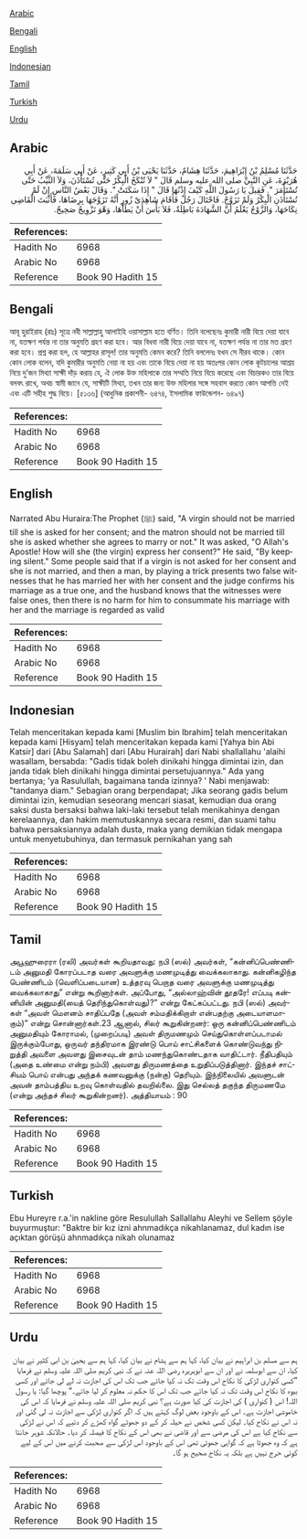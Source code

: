 [Arabic](#arabic)

[Bengali](#bengali)

[English](#english)

[Indonesian](#indonesian)

[Tamil](#tamil)

[Turkish](#turkish)

[Urdu](#urdu)

## Arabic


<div dir="rtl" lang="ar" style={{fontSize:'larger',backgroundColor:'#f8f9fa',padding:20}}>
حَدَّثَنَا مُسْلِمُ بْنُ إِبْرَاهِيمَ، حَدَّثَنَا هِشَامٌ، حَدَّثَنَا يَحْيَى بْنُ أَبِي كَثِيرٍ، عَنْ أَبِي سَلَمَةَ، عَنْ أَبِي هُرَيْرَةَ، عَنِ النَّبِيِّ صلى الله عليه وسلم قَالَ ‏"‏ لاَ تُنْكَحُ الْبِكْرُ حَتَّى تُسْتَأْذَنَ، وَلاَ الثَّيِّبُ حَتَّى تُسْتَأْمَرَ ‏"‏‏.‏ فَقِيلَ يَا رَسُولَ اللَّهِ كَيْفَ إِذْنُهَا قَالَ ‏"‏ إِذَا سَكَتَتْ ‏"‏‏.‏ وَقَالَ بَعْضُ النَّاسِ إِنْ لَمْ تُسْتَأْذَنِ الْبِكْرُ وَلَمْ تَزَوَّجْ‏.‏ فَاحْتَالَ رَجُلٌ فَأَقَامَ شَاهِدَىْ زُورٍ أَنَّهُ تَزَوَّجَهَا بِرِضَاهَا، فَأَثْبَتَ الْقَاضِي نِكَاحَهَا، وَالزَّوْجُ يَعْلَمُ أَنَّ الشَّهَادَةَ بَاطِلَةٌ، فَلاَ بَأْسَ أَنْ يَطَأَهَا، وَهْوَ تَزْوِيجٌ صَحِيحٌ‏.‏
</div>
<div style={{backgroundColor:'#f8f9fa',padding:20, marginBottom: 10}}><table> <thead> <tr> <th>References:</th> <th></th> </tr> </thead> <tbody><tr><td>Hadith No</td><td>6968</td></tr><tr><td>Arabic No</td><td>6968</td></tr><tr><td>Reference</td><td>Book 90 Hadith 15</td></tr></tbody></table></div>

## Bengali


<div dir="ltr" lang="bn" style={{fontSize:'larger',backgroundColor:'#f8f9fa',padding:20}}>
আবূ হুরাইরাহ (রাঃ) সূত্রে নবী সাল্লাল্লাহু আলাইহি ওয়াসাল্লাম হতে বর্ণিত। তিনি বলেছেনঃ কুমারী নারী বিয়ে দেয়া যাবে না, যতক্ষণ পর্যন্ত না তার অনুমতি গ্রহণ করা হবে। আর বিধবা নারী বিয়ে দেয়া যাবে না, যতক্ষণ পর্যন্ত না তার মত গ্রহণ করা হবে। প্রশ্ন করা হল, হে আল্লাহর রাসূল! তার অনুমতি কেমন করে? তিনি বললেনঃ যখন সে নীরব থাকে। কোন কোন লোক বলেন, যদি কুমারীর অনুমতি নেয়া না হয় এবং তাকে বিয়ে দেয়া না হয় অতঃপর কোন লোক কূটচালের আশ্রয় নিয়ে দু’জন মিথ্যা সাক্ষী দাঁড় করায় যে, ঐ লোক উক্ত মহিলাকে তার সম্মতি নিয়ে বিয়ে করেছে এবং বিচারকও তার বিয়ে বলবৎ রাখে, অথচ স্বামী জানে যে, সাক্ষীটি মিথ্যা, তখন তার জন্য উক্ত মহিলার সঙ্গে সহবাস করতে কোন আপত্তি নেই এবং এটি সহীহ শুদ্ধ বিয়ে। [৫১৩৬] (আধুনিক প্রকাশনী- ৬৪৭৪, ইসলামিক ফাউন্ডেশন- ৬৪৯৭)
</div>
<div style={{backgroundColor:'#f8f9fa',padding:20, marginBottom: 10}}><table> <thead> <tr> <th>References:</th> <th></th> </tr> </thead> <tbody><tr><td>Hadith No</td><td>6968</td></tr><tr><td>Arabic No</td><td>6968</td></tr><tr><td>Reference</td><td>Book 90 Hadith 15</td></tr></tbody></table></div>

## English


<div dir="ltr" lang="en" style={{fontSize:'larger',backgroundColor:'#f8f9fa',padding:20}}>
Narrated Abu Huraira:The Prophet (ﷺ) said, "A virgin should not be married till she is asked for her consent; and the matron should not be married till she is asked whether she agrees to marry or not." It was asked, "O Allah's Apostle! How will she (the virgin) express her consent?" He said, "By keeping silent." Some people said that if a virgin is not asked for her consent and she is not married, and then a man, by playing a trick presents two false witnesses that he has married her with her consent and the judge confirms his marriage as a true one, and the husband knows that the witnesses were false ones, then there is no harm for him to consummate his marriage with her and the marriage is regarded as valid
</div>
<div style={{backgroundColor:'#f8f9fa',padding:20, marginBottom: 10}}><table> <thead> <tr> <th>References:</th> <th></th> </tr> </thead> <tbody><tr><td>Hadith No</td><td>6968</td></tr><tr><td>Arabic No</td><td>6968</td></tr><tr><td>Reference</td><td>Book 90 Hadith 15</td></tr></tbody></table></div>

## Indonesian


<div dir="ltr" lang="id" style={{fontSize:'larger',backgroundColor:'#f8f9fa',padding:20}}>
Telah menceritakan kepada kami [Muslim bin Ibrahim] telah menceritakan kepada kami [Hisyam] telah menceritakan kepada kami [Yahya bin Abi Katsir] dari [Abu Salamah] dari [Abu Hurairah] dari Nabi shallallahu 'alaihi wasallam, bersabda: "Gadis tidak boleh dinikahi hingga dimintai izin, dan janda tidak bleh dinikahi hingga dimintai persetujuannya." Ada yang bertanya; 'ya Rasulullah, bagaimana tanda izinnya? ' Nabi menjawab: "tandanya diam." Sebagian orang berpendapat; Jika seorang gadis belum dimintai izin, kemudian seseorang mencari siasat, kemudian dua orang saksi dusta bersaksi bahwa laki-laki tersebut telah menikahinya dengan kerelaannya, dan hakim memutuskannya secara resmi, dan suami tahu bahwa persaksiannya adalah dusta, maka yang demikian tidak mengapa untuk menyetubuhinya, dan termasuk pernikahan yang sah
</div>
<div style={{backgroundColor:'#f8f9fa',padding:20, marginBottom: 10}}><table> <thead> <tr> <th>References:</th> <th></th> </tr> </thead> <tbody><tr><td>Hadith No</td><td>6968</td></tr><tr><td>Arabic No</td><td>6968</td></tr><tr><td>Reference</td><td>Book 90 Hadith 15</td></tr></tbody></table></div>

## Tamil


<div dir="ltr" lang="ta" style={{fontSize:'larger',backgroundColor:'#f8f9fa',padding:20}}>
அபூஹுரைரா (ரலி) அவர்கள் கூறியதாவது: நபி (ஸல்) அவர்கள், “கன்னிப்பெண்ணிடம் அனுமதி கோரப்படாத வரை அவளுக்கு மணமுடித்து வைக்கலாகாது. கன்னிகழிந்த பெண்ணிடம் (வெளிப்படையான) உத்தரவு பெறாத வரை அவளுக்கு மணமுடித்து வைக்கலாகாது” என்று கூறினார்கள். அப்போது, “அல்லாஹ்வின் தூதரே! எப்படி கன்னியின் அனுமதி(யைத் தெரிந்துகொள்வது)?” என்று கேட்கப்பட்டது. நபி (ஸல்) அவர்கள் “அவள் மௌனம் சாதிப்பதே (அவள் சம்மதிக்கிறாள் என்பதற்கு அடையாளமாகும்)” என்று சொன்னார்கள்.23 ஆனால், சிலர் கூறுகின்றனர்: ஒரு கன்னிப்பெண்ணிடம் அனுமதியும் கோராமல், (முறைப்படி) அவள் திருமணமும் செய்துகொள்ளப்படாமல் இருக்கும்போது, ஒருவர் தந்திரமாக இரண்டு பொய் சாட்சிகளைக் கொண்டுவந்து நிறுத்தி அவளை அவளது இசைவுடன் தாம் மணந்துகொண்டதாக வாதிட்டார். நீதிபதியும் (அதை உண்மை என்று நம்பி) அவளது திருமணத்தை உறுதிப்படுத்தினார். இந்தச் சாட்சியம் பொய் என்பது அந்தக் கணவனுக்கு (நன்கு) தெரியும். இந்நிலையில் அவளுடன் அவன் தாம்பத்திய உறவு கொள்வதில் தவறில்லை. இது செல்லத் தகுந்த திருமணமே (என்று அந்தச் சிலர் கூறுகின்றனர்). அத்தியாயம் : 90
</div>
<div style={{backgroundColor:'#f8f9fa',padding:20, marginBottom: 10}}><table> <thead> <tr> <th>References:</th> <th></th> </tr> </thead> <tbody><tr><td>Hadith No</td><td>6968</td></tr><tr><td>Arabic No</td><td>6968</td></tr><tr><td>Reference</td><td>Book 90 Hadith 15</td></tr></tbody></table></div>

## Turkish


<div dir="ltr" lang="tr" style={{fontSize:'larger',backgroundColor:'#f8f9fa',padding:20}}>
Ebu Hureyre r.a.'in nakline göre Resulullah Sallallahu Aleyhi ve Sellem şöyle buyurmuştur: "Baktre bir kız izni ahnmadıkça nikahlanamaz, dul kadın ise açıktan görüşü ahnmadıkça nikah olunamaz
</div>
<div style={{backgroundColor:'#f8f9fa',padding:20, marginBottom: 10}}><table> <thead> <tr> <th>References:</th> <th></th> </tr> </thead> <tbody><tr><td>Hadith No</td><td>6968</td></tr><tr><td>Arabic No</td><td>6968</td></tr><tr><td>Reference</td><td>Book 90 Hadith 15</td></tr></tbody></table></div>

## Urdu


<div dir="rtl" lang="ur" style={{fontSize:'larger',backgroundColor:'#f8f9fa',padding:20}}>
ہم سے مسلم بن ابراہیم نے بیان کیا، کہا ہم سے ہشام نے بیان کیا، کہا ہم سے یحییٰ بن ابی کثیر نے بیان کیا، ان سے ابوسلمہ نے اور ان سے ابوہریرہ رضی اللہ عنہ نے کہ نبی کریم صلی اللہ علیہ وسلم نے فرمایا ”کسی کنواری لڑکی کا نکاح اس وقت تک نہ کیا جائے جب تک اس کی اجازت نہ لے لی جائے اور کسی بیوہ کا نکاح اس وقت تک نہ کیا جائے جب تک اس کا حکم نہ معلوم کر لیا جائے۔“ پوچھا گیا: یا رسول اللہ! اس ( کنواری ) کی اجازت کی کیا صورت ہے؟ نبی کریم صلی اللہ علیہ وسلم نے فرمایا کہ اس کی خاموشی اجازت ہے۔ اس کے باوجود بعض لوگ کہتے ہیں کہ اگر کنواری لڑکی سے اجازت نہ لی گئی اور نہ اس نے نکاح کیا۔ لیکن کسی شخص نے حیلہ کر کے دو جھوٹے گواہ کھڑے کر دئیے کہ اس نے لڑکی سے نکاح کیا ہے اس کی مرضی سے اور قاضی نے بھی اس کے نکاح کا فیصلہ کر دیا۔ حالانکہ شوہر جانتا ہے کہ وہ جھوٹا ہے کہ گواہی جھوٹی تھی اس کے باوجود اس لڑکی سے صحبت کرنے میں اس کے لیے کوئی حرج نہیں ہے بلکہ یہ نکاح صحیح ہو گا۔
</div>
<div style={{backgroundColor:'#f8f9fa',padding:20, marginBottom: 10}}><table> <thead> <tr> <th>References:</th> <th></th> </tr> </thead> <tbody><tr><td>Hadith No</td><td>6968</td></tr><tr><td>Arabic No</td><td>6968</td></tr><tr><td>Reference</td><td>Book 90 Hadith 15</td></tr></tbody></table></div>
